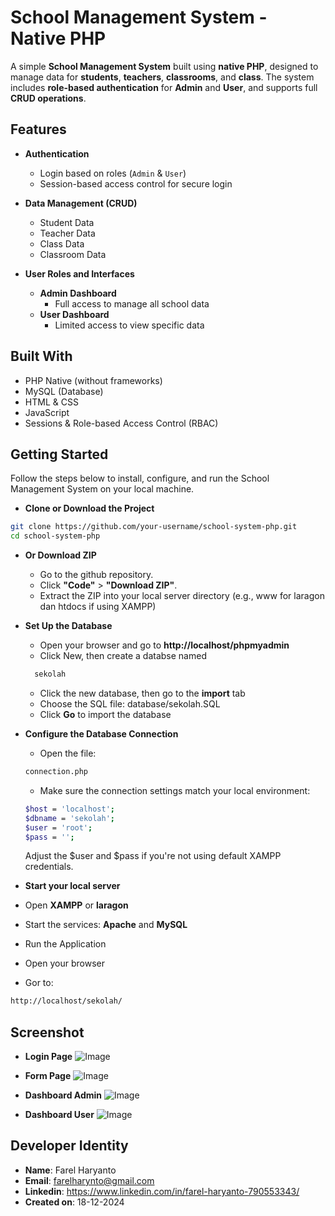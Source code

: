 # School Management System - Native PHP

A simple **School Management System** built using **native PHP**, designed to manage data for **students**, **teachers**, **classrooms**, and **class**. The system includes **role-based authentication** for **Admin** and **User**, and supports full **CRUD operations**.

## Features

- **Authentication**
  - Login based on roles (`Admin` & `User`)
  - Session-based access control for secure login

- **Data Management (CRUD)**
  -  Student Data
  -  Teacher Data
  -  Class Data
  -  Classroom Data

- **User Roles and Interfaces**
  - **Admin Dashboard**
    - Full access to manage all school data
  - **User Dashboard**
    - Limited access to view specific data

## Built With

- PHP Native (without frameworks)
- MySQL (Database)
- HTML & CSS
- JavaScript 
- Sessions & Role-based Access Control (RBAC)

## Getting Started
Follow the steps below to install, configure, and run the School Management System on your local machine.

- **Clone or Download the Project**

```bash
git clone https://github.com/your-username/school-system-php.git
cd school-system-php
```

- **Or Download ZIP**
  - Go to the github repository.
  - Click **"Code"** > **"Download ZIP"**.
  - Extract the ZIP into your local server directory (e.g., www for laragon dan htdocs if using XAMPP) 


- **Set Up the Database**
  - Open your browser and go to **http://localhost/phpmyadmin**
  - Click New, then create a databse named
  ```bash
    sekolah
  ```
  - Click the new database, then go to the **import** tab
  - Choose the SQL file: database/sekolah.SQL
  - Click **Go** to import the database


- **Configure the Database Connection**
  - Open the file:
  ```bash
  connection.php
  ```

  - Make sure the connection settings match your local environment:
  ```bash
  $host = 'localhost';
  $dbname = 'sekolah';
  $user = 'root';
  $pass = '';
  ```
  Adjust the $user and $pass if you're not using default XAMPP credentials.

- **Start your local server**
- Open **XAMPP** or **laragon**
- Start the services: **Apache** and **MySQL**

- Run the Application
- Open your browser
- Gor to:
```bash
http://localhost/sekolah/
```

## Screenshot
- **Login Page**
![Image](https://github.com/user-attachments/assets/a89aa350-77fd-4818-8872-1a29e7e46b0c)

- **Form Page**
![Image](https://github.com/user-attachments/assets/ba8ecd0c-bede-410e-9077-8c00ab6e990b)

- **Dashboard Admin**
![Image](https://github.com/user-attachments/assets/d7529f49-4e6d-4c55-81eb-46b139853954)

- **Dashboard User**
![Image](https://github.com/user-attachments/assets/0db375f0-6fcb-40f1-bbfd-3d96ad2903b6)


## Developer Identity
  -  **Name**: Farel Haryanto
  -  **Email**: farelharynto@gmail.com
  -  **Linkedin**: https://www.linkedin.com/in/farel-haryanto-790553343/
  -  **Created on**: 18-12-2024
